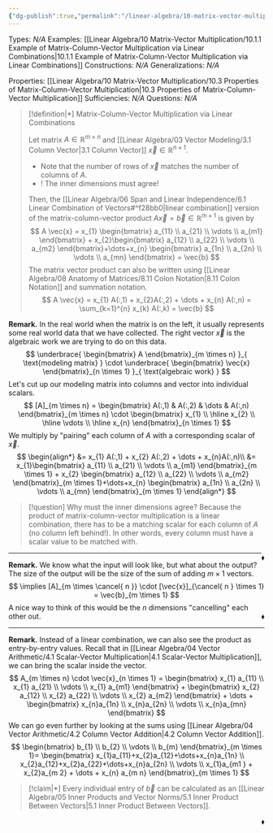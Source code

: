 ```yaml
---
{"dg-publish":true,"permalink":"/linear-algebra/10-matrix-vector-multiplication/10-1-matrix-column-vector-multiplication-via-linear-combinations/","tags":["Type/Definition","Topic/Linear_Algebra"]}
---
```


Types: *N/A*
Examples: [[Linear Algebra/10 Matrix-Vector Multiplication/10.1.1 Example of Matrix-Column-Vector Multiplication via Linear Combinations\|10.1.1 Example of Matrix-Column-Vector Multiplication via Linear Combinations]]
Constructions: *N/A*
Generalizations: *N/A*

Properties: [[Linear Algebra/10 Matrix-Vector Multiplication/10.3 Properties of Matrix-Column-Vector Multiplication\|10.3 Properties of Matrix-Column-Vector Multiplication]]
Sufficiencies: *N/A*
Questions: *N/A*

> [!definition|*] Matrix-Column-Vector Multiplication via Linear Combinations
> 
> Let matrix $A \in \mathbb{R}^{m \times n}$ and [[Linear Algebra/03 Vector Modeling/3.1 Column Vector\|3.1 Column Vector]] $\vec{x} \in \mathbb{R}^{n \times 1}$. 
> - Note that the number of rows of $\vec{x}$ matches the number of columns of $A$.
> - ! The inner dimensions must agree!
> 
> Then, the [[Linear Algebra/06 Span and Linear Independence/6.1 Linear Combination of Vectors#^f28bb0\|linear combination]] version of the matrix-column-vector product $A\vec{x} = \vec{b} \in \mathbb{R}^{m \times 1}$ is given by
> $$
> A \vec{x} = x_{1} \begin{bmatrix}
> a_{11} \\
> a_{21} \\
> \vdots \\
> a_{m1}
> \end{bmatrix} + x_{2}\begin{bmatrix}
> a_{12} \\
> a_{22} \\
> \vdots \\
> a_{m2}
> \end{bmatrix}+\dots+x_{n} \begin{bmatrix}
> a_{1n} \\
> a_{2n} \\
> \vdots \\
> a_{mn} 
> \end{bmatrix} = \vec{b}
> $$
> The matrix vector product can also be written using [[Linear Algebra/08 Anatomy of Matrices/8.11 Colon Notation\|8.11 Colon Notation]] and summation notation.
> $$
> A \vec{x} = x_{1} A(:,1) + x_{2}A(:,2) + \dots + x_{n} A(:,n) = \sum_{k=1}^{n} x_{k} A(:,k) = \vec{b}
> $$

**Remark.** In the real world when the matrix is on the left, it usually represents some real world data that we have collected. The right vector $\vec{x}$ is the algebraic work we are trying to do on this data.
$$
\underbrace{ \begin{bmatrix}
A 
\end{bmatrix}_{m \times n} }_{ \text{modeling matrix} } \cdot \underbrace{ \begin{bmatrix}
\vec{x}
\end{bmatrix}_{n \times 1} }_{ \text{algebraic work} }
$$
 Let's cut up our modeling matrix into columns and vector into individual scalars.
$$
[A]_{m \times n} = \begin{bmatrix}
A(:,1)  & A(:,2) & \dots & A(:,n)
\end{bmatrix}_{m \times n} \cdot \begin{bmatrix}
x_{1}  \\
\hline x_{2} \\
\hline \vdots \\
\hline x_{n}
\end{bmatrix}_{n \times 1}
$$
We multiply by "pairing" each column of $A$ with a corresponding scalar of $\vec{x}$.
$$
\begin{align*}
&= x_{1} A(:,1) + x_{2} A(:,2) + \dots + x_{n}A(:,n)\\
&= x_{1}\begin{bmatrix}
a_{11} \\
a_{21} \\
\vdots \\
a_{m1}
\end{bmatrix}_{m \times 1} + x_{2} \begin{bmatrix}
a_{12} \\
a_{22} \\
\vdots \\
a_{m2}
\end{bmatrix}_{m \times 1}+\dots+x_{n} \begin{bmatrix}
a_{1n} \\
a_{2n} \\
\vdots \\
a_{mn}
\end{bmatrix}_{m \times 1}
\end{align*}
$$

> [!question] Why must the inner dimensions agree?
> Because the product of matrix-column-vector multiplication is a linear combination, there has to be a matching scalar for each column of $A$ (no column left behind!). In other words, every column must have a scalar value to be matched with.

<span style='float:right;'>$\blacklozenge$</span>

---

**Remark.** We know what the input will look like, but what about the output? The size of the output will be the size of the sum of adding $m \times 1$ vectors. 
$$
\implies [A]_{m \times \cancel{ n }} \cdot [\vec{x}]_{\cancel{ n } \times 1} = \vec{b}_{m \times 1}
$$
A nice way to think of this would be the $n$ dimensions "cancelling" each other out. 
 <span style='float:right;'>$\blacklozenge$</span>

---
**Remark.** Instead of a linear combination, we can also see the product as entry-by-entry values. Recall that in [[Linear Algebra/04 Vector Arithmetic/4.1 Scalar-Vector Multiplication\|4.1 Scalar-Vector Multiplication]], we can bring the scalar inside the vector.
$$
A_{m \times n} \cdot \vec{x}_{n \times 1} = \begin{bmatrix}
x_{1} a_{11} \\
x_{1} a_{21} \\
\vdots \\
x_{1} a_{m1}
\end{bmatrix} + \begin{bmatrix}
x_{2} a_{12} \\
x_{2} a_{22} \\
\vdots \\
x_{2} a_{m2}
\end{bmatrix} + \dots + \begin{bmatrix}
x_{n}a_{1n} \\
x_{n}a_{2n} \\
\vdots \\
x_{n}a_{mn}
\end{bmatrix}
$$
 We can go even further by looking at the sums using [[Linear Algebra/04 Vector Arithmetic/4.2 Column Vector Addition\|4.2 Column Vector Addition]].
 $$
\begin{bmatrix}
b_{1} \\
b_{2} \\
\vdots \\
b_{m}
\end{bmatrix}_{m \times 1}= \begin{bmatrix}
x_{1}a_{11}+x_{2}a_{12}+\dots+x_{n}a_{1n} \\
x_{2}a_{12}+x_{2}a_{22}+\dots+x_{n}a_{2n} \\
\vdots \\
x_{1}a_{m1 } + x_{2}a_{m 2} + \dots + x_{n} a_{m n}
\end{bmatrix}_{m \times 1}
$$
> [!claim|*] 
> Every individual entry of $\vec{b}$ can be calculated as an [[Linear Algebra/05 Inner Products and Vector Norms/5.1 Inner Product Between Vectors\|5.1 Inner Product Between Vectors]].
 
 <span style='float:right;'>$\blacklozenge$</span>